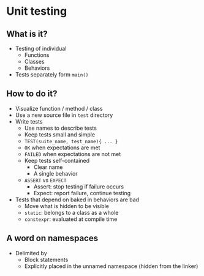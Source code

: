 # Unit testing

## What is it?

- Testing of individual
    - Functions
    - Classes
    - Behaviors
- Tests separately form `main()`

## How to do it?

- Visualize function / method / class
- Use a new source file in `test` directory
- Write tests
    - Use names to describe tests
    - Keep tests small and simple
    - `TEST(suite_name, test_name){ ... }`
    - `OK` when expectations are met
    - `FAILED` when expectations are not met
    - Keep tests self-contained
        - Clear name
        - A single behavior
    - `ASSERT` vs `EXPECT`
        - Assert: stop testing if failure occurs
        - Expect: report failure, continue testing
- Tests that depend on baked in behaviors are bad
    - Move what is hidden to be visible
    - `static`: belongs to a class as a whole
    - `constexpr`: evaluated at compile time

## A word on namespaces

- Delimited by
    - Block statements
    - Explicitly placed in the unnamed namespace (hidden from the linker)

